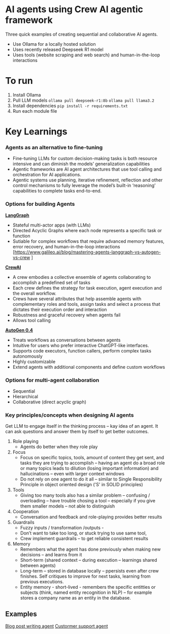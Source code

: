 # AI agents using Crew AI agentic framework
Three quick examples of creating sequential and collaborative AI agents.

- Use Ollama for a locally hosted solution
- Uses recently released Deepseek R1 model
- Uses tools (website scraping and web search) and human-in-the-loop interactions

# To run

1. Install Ollama
2. Pull LLM models
   ```ollama pull deepseek-r1:8b```
   ```ollama pull llama3.2```
3. Install dependencies ```pip install -r requirements.txt ```
4. Run each module file

# Key Learnings
### Agents as an alternative to fine-tuning
- Fine-tuning LLMs for custom decision-making tasks is both resource intensive and can diminish the models’ generalization capabilities
- Agentic frameworks are AI agent architectures that use tool calling and orchestration for AI applications. 
- Agentic systems use planning, iterative refinement, reflection and other control mechanisms to fully leverage the model’s built-in ‘reasoning’ capabilities to complete tasks end-to-end.

### Options for building Agents
**[LangGraph](https://www.langchain.com/langgraph)**
- Stateful multi-actor apps (with LLMs)
- Directed Acyclic Graphs where each node represents a specific task or function
- Sutiable for complex workflows that require advanced memory features, error recovery, and human-in-the-loop interactions [https://www.galileo.ai/blog/mastering-agents-langgraph-vs-autogen-vs-crew ]
   
**[CrewAI](https://www.crewai.com/)**

- A crew embodies a collective ensemble of agents collaborating to accomplish a predefined set of tasks
- Each crew defines the strategy for task execution, agent execution and the overall workflow. 
- Crews have several attributes that help assemble agents with complementary roles and tools, assign tasks and select a process that dictates their execution order and interaction
- Robustness and graceful recovery when agents fail
- Allows tool calling
   
**[AutoGen 0.4](https://microsoft.github.io/autogen/dev//index.html)**
- Treats workflows as conversations between agents
- Intuitive for users who prefer interactive ChatGPT-like interfaces.
- Supports code executors, function callers, perform complex tasks autonomously
- Highly customizable
- Extend agents with additional components and define custom workflows

### Options for multi-agent collaboration
- Sequential
- Hierarchical
- Collaborative (direct acyclic graph)

 ### Key principles/concepts when designing AI agents
 Get LLM to engage itself in the thinking process – kay idea of an agent. It can ask questions and answer them by itself to get better outcomes.

1. Role playing
    - Agents do better when they role play
2. Focus
    - Focus on specific topics, tools, amount of content they get sent, and tasks they are trying to accomplish – having an agent do a broad role or many topics leads to dilution (losing important information) and hallucinations – even with larger context windows
    - Do not rely on one agent to do it all – similar to Single Responsibility Principle in object oriented design ('S' in SOLID principles)
3. Tools
    - Giving too many tools also has a similar problem – confusing / overloading – have trouble chosing a tool – especially if you give them smaller models – not able to distinguish 
4. Cooperation
    - Conversation and feedback and role-playing provides better results
5. Guardrails
    - Fuzzy inputs / transformation /outputs - 
    - Don’t want to take too long, or stuck trying to use same tool, 
    - Crew implement guardrails – to get reliable consistent results
6. Memory 
    - Remembers what the agent has done previously when making new decisions – and learns from it
    - Short-term (shared context – during execution – learnings shared between agents)
    - Long-term – stored in database locally – ppersists even after crew finishes.  Self critiques to improve for next tasks, learning from previous executions.
    - Entity memory - short-lived - remembers the specific entitties or subjects (think, named entity recognition in NLP) – for example stores a company name as an entity in the database.

## Examples
[Blog post writing agent](blog-post-writer-agent.png)
[Custormer support agent](customer_support_agent_output.png)
